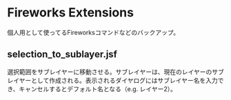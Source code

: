 Fireworks Extensions
====================

個人用として使ってるFireworksコマンドなどのバックアップ。

## selection_to_sublayer.jsf

選択範囲をサブレイヤーに移動させる。サブレイヤーは、現在のレイヤーのサブレイヤーとして作成される。表示されるダイヤログにはサブレイヤー名を入力でき、キャンセルするとデフォルト名となる（e.g. レイヤー2）。
